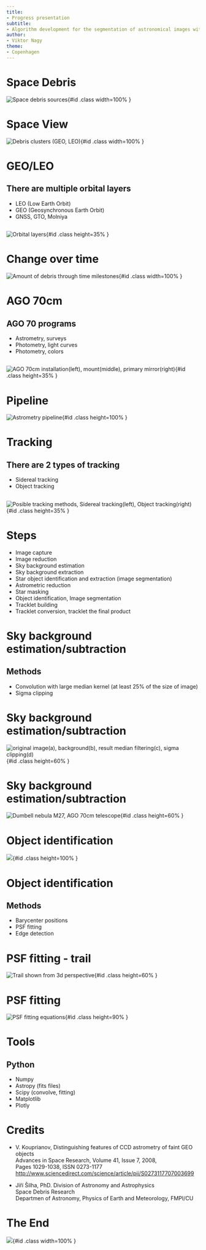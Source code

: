 ```yaml
---
title:
- Progress presentation
subtitle:
- Algorithm development for the segmentation of astronomical images with unique features
author:
- Viktor Nagy
theme:
- Copenhagen
---
```


# Space Debris

![Space debris sources](debris.png){#id .class width=100% }

# Space View

![Debris clusters (GEO, LEO)](spaceview.png){#id .class width=100% }

# GEO/LEO

## There are multiple orbital layers
+ LEO (Low Earth Orbit)
+ GEO (Geosynchronous Earth Orbit)
+ GNSS, GTO, Molniya

##
![Orbital layers](geoleo.png){#id .class height=35% }

# Change over time

![Amount of debris through time milestones](time.png){#id .class width=100% }

# AGO 70cm

## AGO 70 programs
+ Astrometry, surveys
+ Photometry, light curves
+ Photometry, colors

##
![AGO 70cm installation(left), mount(middle), primary mirror(right)](telescope.png){#id .class height=35% }

# Pipeline

![Astrometry pipeline](pipeline.png){#id .class height=100% }

# Tracking

## There are 2 types of tracking
+ Sidereal tracking
+ Object tracking

##
![Posible tracking methods, Sidereal tracking(left), Object tracking(right)](tracking.png){#id .class height=35% }

# Steps

+ Image capture
+ Image reduction 
+ Sky background estimation
+ Sky background extraction
+ Star object identification and extraction (image segmentation)
+ Astrometric reduction
+ Star masking
+ Object identification, Image segmentation
+ Tracklet building
+ Tracklet conversion, tracklet the final product

# Sky background estimation/subtraction

## Methods
+ Convolution with large median kernel (at least 25% of the size of image)
+ Sigma clipping


# Sky background estimation/subtraction

![original image(a), background(b), result median filtering(c), sigma clipping(d)](background.png){#id .class height=60% }

# Sky background estimation/subtraction

![Dumbell nebula M27, AGO 70cm telescope](nebula.png){#id .class height=60% }

# Object identification

![](noise.png){#id .class height=100% }

# Object identification

## Methods
+ Barycenter positions
+ PSF fitting
+ Edge detection

# PSF fitting - trail

![Trail shown from 3d perspective](streak.png){#id .class height=60% }

# PSF fitting

![PSF fitting equations](psf.png){#id .class height=90% }

# Tools

## Python

+ Numpy
+ Astropy (fits files)
+ Scipy (convolve, fitting)
+ Matplotlib
+ Plotly



# Credits

+ V. Kouprianov, Distinguishing features of CCD astrometry of faint GEO objects\
Advances in Space Research, Volume 41, Issue 7, 2008, \
Pages 1029-1038, ISSN 0273-1177\
http://www.sciencedirect.com/science/article/pii/S0273117707003699

+ Jiří Šilha, PhD. Division of Astronomy and Astrophysics \
Space Debris Research \
Departmen of Astronomy, Physics of Earth and Meteorology, FMPI/CU

# The End

![](thanks.png){#id .class width=100% }

